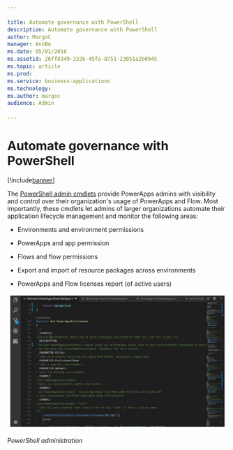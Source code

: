 ```yaml
---

title: Automate governance with PowerShell
description: Automate governance with PowerShell
author: MargoC
manager: AnnBe
ms.date: 05/01/2018
ms.assetid: 26ff8349-3326-45fa-8751-23051a2b0945
ms.topic: article
ms.prod: 
ms.service: business-applications
ms.technology: 
ms.author: margoc
audience: Admin

---
```

#  Automate governance with PowerShell




[!include[banner](../../includes/banner.md)]

The [PowerShell admin cmdlets](https://powerapps.microsoft.com/blog/) provide
PowerApps admins with visibility and control over their organization's usage of
PowerApps and Flow. Most importantly, these cmdlets let admins of larger
organizations automate their application lifecycle management and monitor the
following areas:

-   Environments and environment permissions

-   PowerApps and app permission

-   Flows and flow permissions

-   Export and import of resource packages across environments

-   PowerApps and Flow licenses report (of active users)

![A screenshot of PowerShell administration](media/automate-governance-powershell-1.png "A screenshot of PowerShell administration")
<!-- Picture 12 -->


*PowerShell administration*


